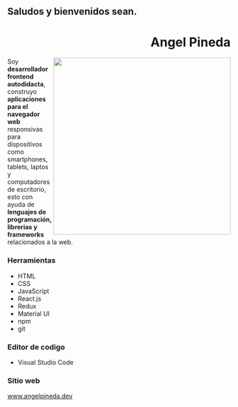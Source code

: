 ## Saludos y bienvenidos sean.

<div align="right">
  
  # Angel Pineda
  
</div>

<img width="400" height="auto" align="right" src="https://raw.githubusercontent.com/angelpineda-dev/Home/master/assets/images/profile-picture.jpeg">

Soy **desarrollador frontend autodidacta**, construyo __aplicaciones para el navegador web__ responsivas para dispositivos como smartphones, tablets, laptos y computadores de escritorio, esto con ayuda de __lenguajes de programación, librerias y frameworks__ relacionados a la web.

### Herramientas

- HTML
- CSS
- JavaScript
- React.js
- Redux
- Material UI
- npm
- git

### Editor de codigo
- Visual Studio Code

### Sitio web
<a href="https://angelpineda-dev.github.io/Home/" target="_blank" rel="noopener">
  www.angelpineda.dev
</a>
